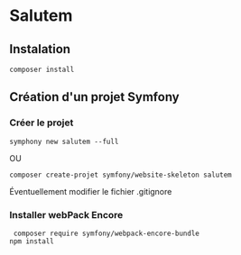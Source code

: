 # Salutem

## Instalation

```shell 
composer install
```
## Création d'un projet Symfony

### Créer le projet

```shell 
symphony new salutem --full
```

OU

``` shell 
composer create-projet symfony/website-skeleton salutem
```

Éventuellement modifier le fichier .gitignore

### Installer webPack Encore

```
 composer require symfony/webpack-encore-bundle
npm install
```
